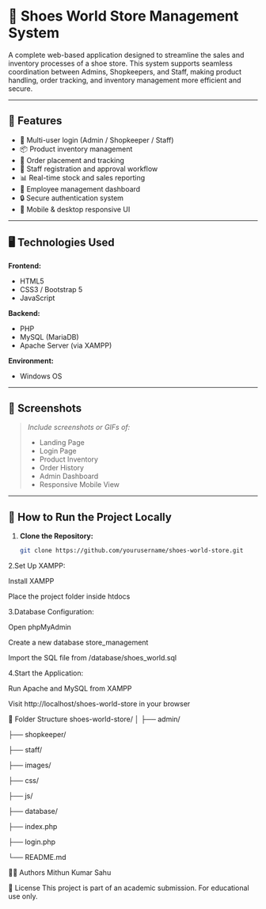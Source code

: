 # 👟 Shoes World Store Management System

A complete web-based application designed to streamline the sales and inventory processes of a shoe store. This system supports seamless coordination between Admins, Shopkeepers, and Staff, making product handling, order tracking, and inventory management more efficient and secure.

---

## 🔧 Features

- 👤 Multi-user login (Admin / Shopkeeper / Staff)
- 📦 Product inventory management
- 🛒 Order placement and tracking
- 📝 Staff registration and approval workflow
- 📊 Real-time stock and sales reporting
- 📄 Employee management dashboard
- 🔒 Secure authentication system
- 📱 Mobile & desktop responsive UI

---

## 🖥️ Technologies Used

**Frontend:**
- HTML5
- CSS3 / Bootstrap 5
- JavaScript

**Backend:**
- PHP
- MySQL (MariaDB)
- Apache Server (via XAMPP)

**Environment:**
- Windows OS

---

## 📸 Screenshots

> *Include screenshots or GIFs of:*
> - Landing Page
> - Login Page
> - Product Inventory
> - Order History
> - Admin Dashboard
> - Responsive Mobile View

---

## 🚀 How to Run the Project Locally

1. **Clone the Repository:**
   ```bash
   git clone https://github.com/yourusername/shoes-world-store.git


2.Set Up XAMPP:

  Install XAMPP

  Place the project folder inside htdocs

3.Database Configuration:

  Open phpMyAdmin

  Create a new database store_management

  Import the SQL file from /database/shoes_world.sql

4.Start the Application:

Run Apache and MySQL from XAMPP

Visit http://localhost/shoes-world-store in your browser

📁 Folder Structure
shoes-world-store/
│
├── admin/

├── shopkeeper/

├── staff/

├── images/

├── css/

├── js/

├── database/

├── index.php

├── login.php

└── README.md

👨‍💻 Authors
Mithun Kumar Sahu

📄 License
This project is part of an academic submission. For educational use only.
